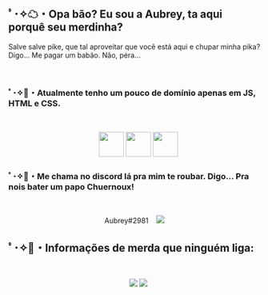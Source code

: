  
<h2>ﾟ･✧☁・Opa bão? Eu sou a Aubrey, ta aqui porquê seu merdinha?</h2>
<p>Salve salve pike, que tal aproveitar que você está aqui e chupar minha pika? Digo... Me pagar um babão. Não, péra...</p>

​
<h3>ﾟ･✧🍭・Atualmente tenho um pouco de domínio apenas em JS, HTML e CSS.</h3>
 ​ ​<p align="center" >
     <img src="https://cdn.discordapp.com/attachments/663875775602098207/1065789767612125246/JS.png" height="50"/>
     <img src="https://cdn.discordapp.com/attachments/663875775602098207/1065789767373037698/Html.png" height="50"/>
     <img src="https://cdn.discordapp.com/attachments/663875775602098207/1065789767175897118/css.png" height="50"/> 
 ​</p>

<h3>ﾟ･✧🍬・Me chama no discord lá pra mim te roubar. Digo... Pra nois bater um papo Chuernoux!</h3>
 ​<p align="center" > 
      Aubrey#2981
 ​    <img src="https://discord.c99.nl/widget/theme-4/500383265836892161.png" /> 

</p>

<h2>ﾟ･✧🍡・Informações de merda que ninguém liga: </h2>
 ​<p align="center" > 
 ​    <img src="https://github-readme-stats.vercel.app/api?username=AubreyFBG&show_icons=true&theme=dark" /> 
 ​    <img src="https://github-readme-stats.vercel.app/api/top-langs/?username=AubreyFBG&layout=compact&theme=dark" /> 
</p>

